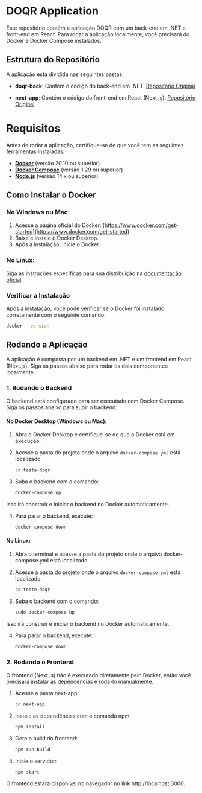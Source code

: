 # DOQR Application

Este repositório contém a aplicação DOQR com um back-end em .NET e front-end em React. Para rodar a aplicação localmente, você precisará do Docker e Docker Compose instalados.

## Estrutura do Repositório

A aplicação está dividida nas seguintes pastas:

- **doqr-back**: Contém o código do back-end em .NET.
   [Repositório Original](https://github.com/nt-pissarra/doqr-back)
  
- **next-app**: Contém o código do front-end em React (Next.js).
   [Repositório Original](https://github.com/nt-pissarra/doqr-front)
   
# Requisitos

Antes de rodar a aplicação, certifique-se de que você tem as seguintes ferramentas instaladas:

- **[Docker](https://www.docker.com/get-started)** (versão 20.10 ou superior)
- **[Docker Compose](https://docs.docker.com/compose/install/)** (versão 1.29 ou superior)
- **[Node.js](https://nodejs.org/)** (versão 14.x ou superior)

## Como Instalar o Docker

### No Windows ou Mac:
1. Acesse a página oficial do Docker: [https://www.docker.com/get-started](https://www.docker.com/get-started)
2. Baixe e instale o Docker Desktop.
3. Após a instalação, inicie o Docker.

### No Linux:
Siga as instruções específicas para sua distribuição na [documentação oficial](https://docs.docker.com/engine/install/).

### Verificar a Instalação
Após a instalação, você pode verificar se o Docker foi instalado corretamente com o seguinte comando:

```bash
docker --version
```

## Rodando a Aplicação

A aplicação é composta por um backend em .NET e um frontend em React (Next.js). Siga os passos abaixo para rodar os dois componentes localmente.

### 1. Rodando o Backend

O backend está configurado para ser executado com Docker Compose. Siga os passos abaixo para subir o backend:

#### No Docker Desktop (Windows ou Mac):

1. Abra o Docker Desktop e certifique-se de que o Docker está em execução.

2. Acesse a pasta do projeto onde o arquivo `docker-compose.yml` está localizado.
   ```bash
   cd teste-doqr
   ```
3. Suba o backend com o comando:
   ```bash
   docker-compose up
   ```
  Isso irá construir e iniciar o backend no Docker automaticamente.
  
4. Para parar o backend, execute:
   ```bash
   docker-compose down
   ```

#### No Linux:

1. Abra o terminal e acesse a pasta do projeto onde o arquivo docker-compose.yml está localizado.

2. Acesse a pasta do projeto onde o arquivo `docker-compose.yml` está localizado.
   ```bash
   cd teste-doqr
   ```
3. Suba o backend com o comando:
   ```bash
   sudo docker-compose up
   ```
   
  Isso irá construir e iniciar o backend no Docker automaticamente.
  
4. Para parar o backend, execute:
   ```bash
   docker-compose down
   ```

### 2. Rodando o Frontend

O frontend (Next.js) não é executado diretamente pelo Docker, então você precisará instalar as dependências e rodá-lo manualmente.

1. Acesse a pasta next-app:
   ```bash
   cd next-app
   ```
 
2. Instale as dependências com o comando npm:
   ```bash
   npm install
   ```

3. Gere o build do frontend:
   ```bash
   npm run build
   ```

4. Inicie o servidor:
   ```bash
   npm start
   ```

O frontend estará disponível no navegador no link http://localhost:3000.
  
